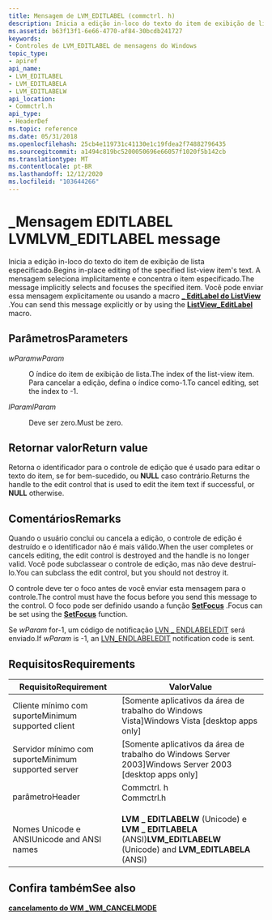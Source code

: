 ```yaml
---
title: Mensagem de LVM_EDITLABEL (commctrl. h)
description: Inicia a edição in-loco do texto do item de exibição de lista especificado. A mensagem seleciona implicitamente e concentra o item especificado. Você pode enviar essa mensagem explicitamente ou usando a \_ macro EditLabel do ListView.
ms.assetid: b63f13f1-6e66-4770-af84-30bcdb241727
keywords:
- Controles de LVM_EDITLABEL de mensagens do Windows
topic_type:
- apiref
api_name:
- LVM_EDITLABEL
- LVM_EDITLABELA
- LVM_EDITLABELW
api_location:
- Commctrl.h
api_type:
- HeaderDef
ms.topic: reference
ms.date: 05/31/2018
ms.openlocfilehash: 25cb4e119731c41130e1c19fdea2f74882796435
ms.sourcegitcommit: a1494c819bc5200050696e66057f1020f5b142cb
ms.translationtype: MT
ms.contentlocale: pt-BR
ms.lasthandoff: 12/12/2020
ms.locfileid: "103644266"
---
```

# <a name="lvm_editlabel-message"></a><span data-ttu-id="c9225-106">\_Mensagem EDITLABEL LVM</span><span class="sxs-lookup"><span data-stu-id="c9225-106">LVM\_EDITLABEL message</span></span>

<span data-ttu-id="c9225-107">Inicia a edição in-loco do texto do item de exibição de lista especificado.</span><span class="sxs-lookup"><span data-stu-id="c9225-107">Begins in-place editing of the specified list-view item's text.</span></span> <span data-ttu-id="c9225-108">A mensagem seleciona implicitamente e concentra o item especificado.</span><span class="sxs-lookup"><span data-stu-id="c9225-108">The message implicitly selects and focuses the specified item.</span></span> <span data-ttu-id="c9225-109">Você pode enviar essa mensagem explicitamente ou usando a macro [**\_ EditLabel do ListView**](/windows/desktop/api/Commctrl/nf-commctrl-listview_editlabel) .</span><span class="sxs-lookup"><span data-stu-id="c9225-109">You can send this message explicitly or by using the [**ListView\_EditLabel**](/windows/desktop/api/Commctrl/nf-commctrl-listview_editlabel) macro.</span></span>

## <a name="parameters"></a><span data-ttu-id="c9225-110">Parâmetros</span><span class="sxs-lookup"><span data-stu-id="c9225-110">Parameters</span></span>

<dl> <dt>

<span data-ttu-id="c9225-111">*wParam*</span><span class="sxs-lookup"><span data-stu-id="c9225-111">*wParam*</span></span> 
</dt> <dd>

<span data-ttu-id="c9225-112">O índice do item de exibição de lista.</span><span class="sxs-lookup"><span data-stu-id="c9225-112">The index of the list-view item.</span></span> <span data-ttu-id="c9225-113">Para cancelar a edição, defina o índice como-1.</span><span class="sxs-lookup"><span data-stu-id="c9225-113">To cancel editing, set the index to -1.</span></span>

</dd> <dt>

<span data-ttu-id="c9225-114">*lParam*</span><span class="sxs-lookup"><span data-stu-id="c9225-114">*lParam*</span></span> 
</dt> <dd><span data-ttu-id="c9225-115">Deve ser zero.</span><span class="sxs-lookup"><span data-stu-id="c9225-115">Must be zero.</span></span></dd> </dl>

## <a name="return-value"></a><span data-ttu-id="c9225-116">Retornar valor</span><span class="sxs-lookup"><span data-stu-id="c9225-116">Return value</span></span>

<span data-ttu-id="c9225-117">Retorna o identificador para o controle de edição que é usado para editar o texto do item, se for bem-sucedido, ou **NULL** caso contrário.</span><span class="sxs-lookup"><span data-stu-id="c9225-117">Returns the handle to the edit control that is used to edit the item text if successful, or **NULL** otherwise.</span></span>

## <a name="remarks"></a><span data-ttu-id="c9225-118">Comentários</span><span class="sxs-lookup"><span data-stu-id="c9225-118">Remarks</span></span>

<span data-ttu-id="c9225-119">Quando o usuário conclui ou cancela a edição, o controle de edição é destruído e o identificador não é mais válido.</span><span class="sxs-lookup"><span data-stu-id="c9225-119">When the user completes or cancels editing, the edit control is destroyed and the handle is no longer valid.</span></span> <span data-ttu-id="c9225-120">Você pode subclassear o controle de edição, mas não deve destruí-lo.</span><span class="sxs-lookup"><span data-stu-id="c9225-120">You can subclass the edit control, but you should not destroy it.</span></span>

<span data-ttu-id="c9225-121">O controle deve ter o foco antes de você enviar esta mensagem para o controle.</span><span class="sxs-lookup"><span data-stu-id="c9225-121">The control must have the focus before you send this message to the control.</span></span> <span data-ttu-id="c9225-122">O foco pode ser definido usando a função [**SetFocus**](/windows/desktop/api/winuser/nf-winuser-setfocus) .</span><span class="sxs-lookup"><span data-stu-id="c9225-122">Focus can be set using the [**SetFocus**](/windows/desktop/api/winuser/nf-winuser-setfocus) function.</span></span>

<span data-ttu-id="c9225-123">Se *wParam* for-1, um código de notificação [LVN \_ ENDLABELEDIT](lvn-endlabeledit.md) será enviado.</span><span class="sxs-lookup"><span data-stu-id="c9225-123">If *wParam* is -1, an [LVN\_ENDLABELEDIT](lvn-endlabeledit.md) notification code is sent.</span></span>

## <a name="requirements"></a><span data-ttu-id="c9225-124">Requisitos</span><span class="sxs-lookup"><span data-stu-id="c9225-124">Requirements</span></span>



| <span data-ttu-id="c9225-125">Requisito</span><span class="sxs-lookup"><span data-stu-id="c9225-125">Requirement</span></span> | <span data-ttu-id="c9225-126">Valor</span><span class="sxs-lookup"><span data-stu-id="c9225-126">Value</span></span> |
|-------------------------------------|---------------------------------------------------------------------------------------|
| <span data-ttu-id="c9225-127">Cliente mínimo com suporte</span><span class="sxs-lookup"><span data-stu-id="c9225-127">Minimum supported client</span></span><br/> | <span data-ttu-id="c9225-128">\[Somente aplicativos da área de trabalho do Windows Vista\]</span><span class="sxs-lookup"><span data-stu-id="c9225-128">Windows Vista \[desktop apps only\]</span></span><br/>                                        |
| <span data-ttu-id="c9225-129">Servidor mínimo com suporte</span><span class="sxs-lookup"><span data-stu-id="c9225-129">Minimum supported server</span></span><br/> | <span data-ttu-id="c9225-130">\[Somente aplicativos da área de trabalho do Windows Server 2003\]</span><span class="sxs-lookup"><span data-stu-id="c9225-130">Windows Server 2003 \[desktop apps only\]</span></span><br/>                                  |
| <span data-ttu-id="c9225-131">parâmetro</span><span class="sxs-lookup"><span data-stu-id="c9225-131">Header</span></span><br/>                   | <dl> <span data-ttu-id="c9225-132"><dt>Commctrl. h</dt></span><span class="sxs-lookup"><span data-stu-id="c9225-132"><dt>Commctrl.h</dt></span></span> </dl> |
| <span data-ttu-id="c9225-133">Nomes Unicode e ANSI</span><span class="sxs-lookup"><span data-stu-id="c9225-133">Unicode and ANSI names</span></span><br/>   | <span data-ttu-id="c9225-134">**LVM \_ EDITLABELW** (Unicode) e **LVM \_ EDITLABELA** (ANSI)</span><span class="sxs-lookup"><span data-stu-id="c9225-134">**LVM\_EDITLABELW** (Unicode) and **LVM\_EDITLABELA** (ANSI)</span></span><br/>               |



## <a name="see-also"></a><span data-ttu-id="c9225-135">Confira também</span><span class="sxs-lookup"><span data-stu-id="c9225-135">See also</span></span>

<dl> <dt>

[<span data-ttu-id="c9225-136">**cancelamento do WM \_**</span><span class="sxs-lookup"><span data-stu-id="c9225-136">**WM\_CANCELMODE**</span></span>](/windows/desktop/winmsg/wm-cancelmode)
</dt> </dl>

 

